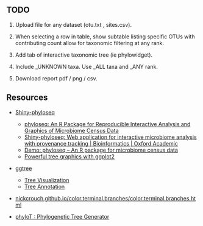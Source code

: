 ## TODO

1. Upload file for any dataset (otu.txt , sites.csv).

1. When selecting a row in table, show subtable listing specific OTUs with contributing count
allow for taxonomic filtering at any rank.

1. Add tab of interactive taxonomic tree (ie phylowidget).

1. Include \_UNKNOWN taxa. Use \_ALL taxa and \_ANY rank.

1. Download report pdf / png / csv.

## Resources

- [Shiny-phyloseq](http://joey711.github.io/shiny-phyloseq/)
    - [phyloseq: An R Package for Reproducible Interactive Analysis and Graphics of Microbiome Census Data](http://journals.plos.org/plosone/article?id=10.1371/journal.pone.0061217)
    - [Shiny-phyloseq: Web application for interactive microbiome analysis with provenance tracking | Bioinformatics | Oxford Academic](https://academic.oup.com/bioinformatics/article/31/2/282/2365643/Shiny-phyloseq-Web-application-for-interactive)
    - [Demo: phyloseq – An R package for microbiome census data](http://joey711.github.io/phyloseq-demo/phyloseq-demo.html)
    - [Powerful tree graphics with ggplot2](https://joey711.github.io/phyloseq/plot_tree-examples.html)
    
- [ggtree](https://guangchuangyu.github.io/ggtree/)
    - [Tree Visualization](https://bioconductor.org/packages/devel/bioc/vignettes/ggtree/inst/doc/treeVisualization.html)
    - [Tree Annotation](https://bioconductor.org/packages/devel/bioc/vignettes/ggtree/inst/doc/treeAnnotation.html)

- [nickcrouch.github.io/color.terminal.branches/color.terminal.branches.html](http://nickcrouch.github.io/color.terminal.branches/color.terminal.branches.html)
    
- [phyloT : Phylogenetic Tree Generator](http://phylot.biobyte.de/)